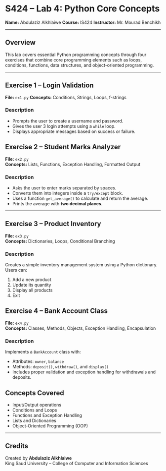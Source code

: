 # S424 – Lab 4: Python Core Concepts

**Name:** Abdulaziz Alkhlaiwe
**Course:** IS424
**Instructor:** Mr. Mourad Benchikh

---

## Overview
This lab covers essential Python programming concepts through four exercises that combine core programming elements such as loops, conditions, functions, data structures, and object-oriented programming.

---

## Exercise 1 – Login Validation
**File:** `ex1.py`
**Concepts:** Conditions, Strings, Loops, f-strings

### Description
- Prompts the user to create a username and password.  
- Gives the user 3 login attempts using a `while` loop.  
- Displays appropriate messages based on success or failure.

## Exercise 2 – Student Marks Analyzer
**File:** `ex2.py`  
**Concepts:** Lists, Functions, Exception Handling, Formatted Output

### Description
- Asks the user to enter marks separated by spaces.  
- Converts them into integers inside a `try/except` block.  
- Uses a function `get_average()` to calculate and return the average.  
- Prints the average with **two decimal places**.

---

## Exercise 3 – Product Inventory
**File:** `ex3.py`  
**Concepts:** Dictionaries, Loops, Conditional Branching

### Description
Creates a simple inventory management system using a Python dictionary.  
Users can:
1. Add a new product  
2. Update its quantity  
3. Display all products  
4. Exit

## Exercise 4 – Bank Account Class
**File:** `ex4.py`  
**Concepts:** Classes, Methods, Objects, Exception Handling, Encapsulation

### Description
Implements a `BankAccount` class with:
- Attributes: `owner`, `balance`
- Methods: `deposit()`, `withdraw()`, and `display()`
- Includes proper validation and exception handling for withdrawals and deposits.

## Concepts Covered
- Input/Output operations  
- Conditions and Loops  
- Functions and Exception Handling  
- Lists and Dictionaries  
- Object-Oriented Programming (OOP)  

---

## Credits
Created by **Abdulaziz Alkhlaiwe**  
King Saud University – College of Computer and Information Sciences
